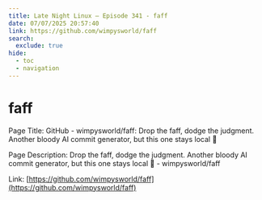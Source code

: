 ```yaml
---
title: Late Night Linux – Episode 341 - faff
date: 07/07/2025 20:57:40
link: https://github.com/wimpysworld/faff
search:
  exclude: true
hide:
  - toc
  - navigation
---
```


# faff

Page Title: GitHub - wimpysworld/faff: Drop the faff, dodge the judgment. Another bloody AI commit generator, but this one stays local 🦙

Page Description: Drop the faff, dodge the judgment. Another bloody AI commit generator, but this one stays local 🦙 - wimpysworld/faff 

Link: [https://github.com/wimpysworld/faff](https://github.com/wimpysworld/faff)
